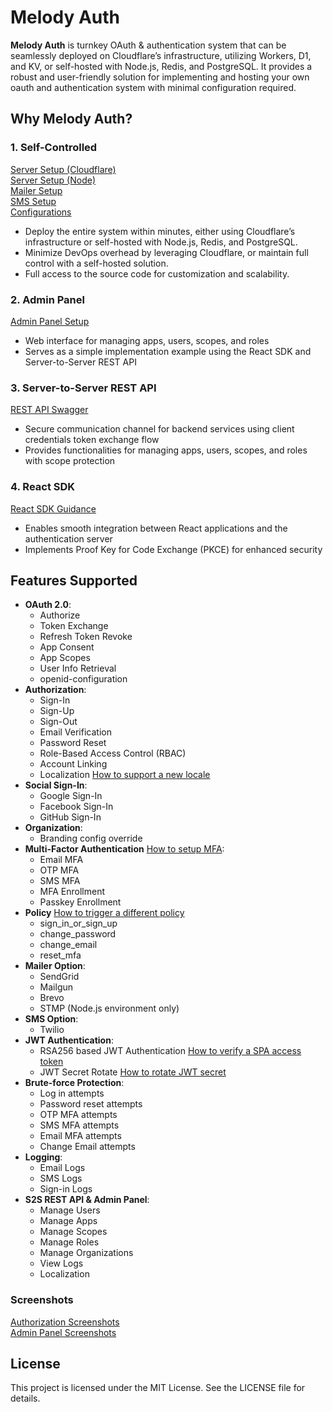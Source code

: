 # Melody Auth

**Melody Auth** is turnkey OAuth & authentication system that can be seamlessly deployed on Cloudflare’s infrastructure, utilizing Workers, D1, and KV, or self-hosted with Node.js, Redis, and PostgreSQL. It provides a robust and user-friendly solution for implementing and hosting your own oauth and authentication system with minimal configuration required.

## Why Melody Auth?

### 1. Self-Controlled
[Server Setup (Cloudflare)](https://auth.valuemelody.com/auth-server.html#environment-setup-cloudflare)  
[Server Setup (Node)](https://auth.valuemelody.com/auth-server.html#environment-setup-node)  
[Mailer Setup](https://auth.valuemelody.com/auth-server.html#mailer-setup)  
[SMS Setup](https://auth.valuemelody.com/auth-server.html#sms-setup)  
[Configurations](https://auth.valuemelody.com/auth-server.html#additional-configs)
- Deploy the entire system within minutes, either using Cloudflare’s infrastructure or self-hosted with Node.js, Redis, and PostgreSQL.
- Minimize DevOps overhead by leveraging Cloudflare, or maintain full control with a self-hosted solution.
- Full access to the source code for customization and scalability.

### 2. Admin Panel
[Admin Panel Setup](https://auth.valuemelody.com/admin-panel.html)
- Web interface for managing apps, users, scopes, and roles
- Serves as a simple implementation example using the React SDK and Server-to-Server REST API

### 3. Server-to-Server REST API
[REST API Swagger](https://auth-server.valuemelody.com/api/v1/swagger)
- Secure communication channel for backend services using client credentials token exchange flow
- Provides functionalities for managing apps, users, scopes, and roles with scope protection

### 4. React SDK
[React SDK Guidance](https://auth.valuemelody.com/react-sdk.html)
- Enables smooth integration between React applications and the authentication server
- Implements Proof Key for Code Exchange (PKCE) for enhanced security

## Features Supported
- <b>OAuth 2.0</b>:
  - Authorize
  - Token Exchange
  - Refresh Token Revoke
  - App Consent
  - App Scopes
  - User Info Retrieval
  - openid-configuration
- <b>Authorization</b>:
  - Sign-In
  - Sign-Up
  - Sign-Out
  - Email Verification
  - Password Reset
  - Role-Based Access Control (RBAC)
  - Account Linking
  - Localization [How to support a new locale](https://auth.valuemelody.com/q_a.html#how-to-support-a-new-locale)
- <b>Social Sign-In</b>:
  - Google Sign-In
  - Facebook Sign-In
  - GitHub Sign-In
- <b>Organization</b>:
  - Branding config override
- <b>Multi-Factor Authentication</b> [How to setup MFA](https://auth.valuemelody.com/q_a.html#how-to-setup-mfa):
  - Email MFA
  - OTP MFA
  - SMS MFA
  - MFA Enrollment
  - Passkey Enrollment
- <b>Policy</b> [How to trigger a different policy](https://auth.valuemelody.com/q_a.html#how-to-trigger-a-different-policy)
  - sign_in_or_sign_up
  - change_password
  - change_email
  - reset_mfa
- <b>Mailer Option</b>:
  - SendGrid
  - Mailgun
  - Brevo
  - STMP (Node.js environment only)
- <b>SMS Option</b>:
  - Twilio
- <b>JWT Authentication</b>:
  - RSA256 based JWT Authentication [How to verify a SPA access token](https://auth.valuemelody.com/q_a.html#how-to-verify-a-spa-access-token)
  - JWT Secret Rotate [How to rotate JWT secret](https://auth.valuemelody.com/q_a.html#how-to-rotate-jwt-secret)
- <b>Brute-force Protection</b>:
  - Log in attempts
  - Password reset attempts
  - OTP MFA attempts
  - SMS MFA attempts
  - Email MFA attempts
  - Change Email attempts
- <b>Logging</b>:
  - Email Logs
  - SMS Logs
  - Sign-in Logs
- <b>S2S REST API & Admin Panel</b>:
  - Manage Users
  - Manage Apps
  - Manage Scopes
  - Manage Roles
  - Manage Organizations
  - View Logs
  - Localization

### Screenshots
[Authorization Screenshots](https://auth.valuemelody.com/screenshots.html#identity-pages-and-emails)  
[Admin Panel Screenshots](https://auth.valuemelody.com/screenshots.html#admin-panel-pages)  

## License

This project is licensed under the MIT License. See the LICENSE file for details.
